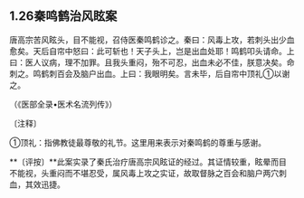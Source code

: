 ## 1.26秦鸣鹤治风眩案

唐高宗苦风眩头，目不能视，召侍医秦鸣鹤诊之。秦曰：风毒上攻，若刺头出少血愈矣。天后自帘中怒曰：此可斩也！天子头上，岂是出血处耶！鸣鹤叩头请命。上曰：医人议病，理不加罪。且我头重闷，殆不可忍，出血未必不佳，朕意决矣。命刺之。鸣鹤刺百会及脑户出血。上曰：我眼明矣。言未毕，后自帘中顶礼①以谢之。

（《医部全录•医术名流列传》）

〔注释〕

①顶礼：指佛教徒最尊敬的礼节。这里用来表示对秦鸣鹤的尊重与感谢。

**〔评按〕**此案实录了秦氏治疗唐高宗风眩证的经过。其证情较重，眩晕而目不能视，头重闷而不堪忍受，属风毒上攻之实证，故取督脉之百会和脑户两穴刺血，其效迅捷。
